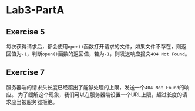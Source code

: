 # Lab3-PartA

## Exercise 5

每次获得请求后，都会使用`open()`函数打开请求的文件，如果文件不存在，则返回值为`-1`，判断`open()`函数的返回值，若为`-1`，则发送响应报文`404 Not Found`。

## Exercise 7

服务器端的请求头长度已经超出了能够处理的上限，发送一个`404 Not Found`的响应。
为了缓解这个现象，我们可以在服务器端设置一个URL上限，超过长度的请求应当被服务器拒绝。